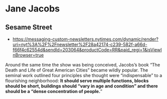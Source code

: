 # Jane Jacobs


## Sesame Street

* https://messaging-custom-newsletters.nytimes.com/dynamic/render?uri=nyt%3A%2F%2Fnewsletter%2F28a42174-c239-582f-a66d-f66f4c62554d&sendId=203064&productCode=RR&paid_regi=1&isViewInBrowser=true

Around the same time the show was being conceived, Jacobs’s book “The Death and Life of Great American Cities” became wildly popular. The seminal work outlined four principles she thought were “indispensable” to a flourishing neighborhood: **It should serve multiple functions, blocks should be short, buildings should “vary in age and condition” and there should be a “dense concentration of people.**”
